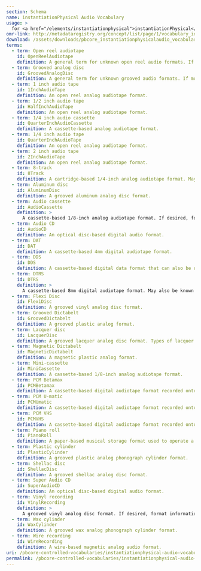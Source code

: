```yaml
---
section: Schema
name: instantiationPhysical Audio Vocabulary
usage: >
  for <a href="/elements/instantiationphysical">instantiationPhysical</a>
omr-link: http://metadataregistry.org/concept/list/page/1/vocabulary_id/462.html
download: /assets/downloads/pbcore_instantiationphysicalaudio_vocabulary.xlsx
terms:
  - term: Open reel audiotape
    id: OpenReelAudiotape
    definition: A general term for unknown open reel audio formats. If more specific format information is known, please use the appropriate term from the list.
  - term: Grooved analog disc
    id: GroovedAnalogDisc
    definition: A general term for unknown grooved audio formats. If more specific format information is known, please use the appropriate term from the list.
  - term: 1 inch audio tape
    id: 1InchAudioTape
    definition: An open reel analog audiotape format.
  - term: 1/2 inch audio tape
    id: HalfInchAudioTape
    definition: An open reel analog audiotape format.
  - term: 1/4 inch audio cassette
    id: QuarterInchAudioCassette
    definition: A cassette-based analog audiotape format.
  - term: 1/4 inch audio tape
    id: QuarterInchAudioTape
    definition: An open reel analog audiotape format.
  - term: 2 inch audio tape
    id: 2InchAudioTape
    definition: An open reel analog audiotape format.
  - term: 8-track
    id: 8Track
    definition: A cartridge-based 1/4-inch analog audiotape format. May also be known as Stereo 8.
  - term: Aluminum disc
    id: AluminumDisc
    definition: A grooved aluminum analog disc format.
  - term: Audio cassette
    id: AudioCassette
    definition: >
      A cassette-based 1/8-inch analog audiotape format. If desired, format information can be included after a colon, for example "Audio cassette: Type I." Types of audio cassette include Type I, Type II, Type III and Type IV.
  - term: Audio CD
    id: AudioCD
    definition: An optical disc-based digital audio format.
  - term: DAT
    id: DAT
    definition: A cassette-based 4mm digital audiotape format.
  - term: DDS
    id: DDS
    definition: A cassette-based digital data format that can also be used to record audio data.
  - term: DTRS
    id: DTRS
    definition: >
      A cassette-based 8mm digital audiotape format. May also be known as DARS. Types of DTRS include DA-88. This information can be included after a colon, as “DTRS: DA-88.”
  - term: Flexi Disc
    id: FlexiDisc
    definition: A grooved vinyl analog disc format.
  - term: Grooved Dictabelt
    id: GroovedDictabelt
    definition: A grooved plastic analog format.
  - term: Lacquer disc
    id: LacquerDisc
    definition: A grooved lacquer analog disc format. Types of lacquer discs may include those with aluminum base, glass base, cardboard base, and steel base. More specific format information can be included in an annotation.
  - term: Magnetic Dictabelt
    id: MagneticDictabelt
    definition: A magnetic plastic analog format.
  - term: Mini-cassette
    id: MiniCassette
    definition: A cassette-based 1/8-inch analog audiotape format.
  - term: PCM Betamax
    id: PCMBetamax
    definition: A cassette-based digital audiotape format recorded onto Betamax videotape.
  - term: PCM U-matic
    id: PCMUmatic
    definition: A cassette-based digital audiotape format recorded onto U-matic videotape.
  - term: PCM VHS
    id: PCMVHS
    definition: A cassette-based digital audiotape format recorded onto VHS videotape.
  - term: Piano roll
    id: PianoRoll
    definition: A paper-based musical storage format used to operate a player piano.
  - term: Plastic cylinder
    id: PlasticCylinder
    definition: A grooved plastic analog phonograph cylinder format.
  - term: Shellac disc
    id: ShellacDisc
    definition: A grooved shellac analog disc format.
  - term: Super Audio CD
    id: SuperAudioCD
    definition: An optical disc-based digital audio format.
  - term: Vinyl recording
    id: VinylRecording
    definition: >
      A grooved vinyl analog disc format. If desired, format information can be included after a colon, for example: “Vinyl recording: EP.” Types of records may include EP, LP, 45, 78. LP may also be known as 33 1/3.
  - term: Wax cylinder
    id: WaxCylinder
    definition: A grooved wax analog phonograph cylinder format.
  - term: Wire recording
    id: WireRecording
    definition: A wire-based magnetic analog audio format.
uri: /pbcore-controlled-vocabularies/instantiationphysical-audio-vocabulary/
permalink: /pbcore-controlled-vocabularies/instantiationphysical-audio-vocabulary/
---
```

